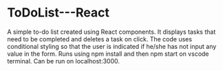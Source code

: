 # ToDoList---React
A simple to-do list created using React components.
It displays tasks that need to be completed and deletes a task on click.
The code uses conditional styling so that the user is indicated if he/she has not input any value in the form.
Runs using npm install and then npm start on vscode terminal.
Can be run on localhost:3000.

